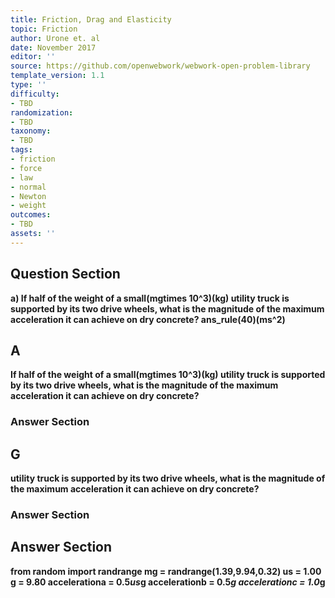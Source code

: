 ```yaml
---
title: Friction, Drag and Elasticity
topic: Friction
author: Urone et. al
date: November 2017
editor: ''
source: https://github.com/openwebwork/webwork-open-problem-library
template_version: 1.1
type: ''
difficulty:
- TBD
randomization:
- TBD
taxonomy:
- TBD
tags:
- friction
- force
- law
- normal
- Newton
- weight
outcomes:
- TBD
assets: ''
---
```


## Question Section 

<b>
a) If half of the weight of a small(mgtimes 10^3)(kg) utility truck is supported by its two drive wheels, what is the magnitude of the maximum acceleration it can achieve on dry concrete? 
ans_rule(40)(ms^2)

## A
If half of the weight of a small(mgtimes 10^3)(kg) utility truck is supported by its two drive wheels, what is the magnitude of the maximum acceleration it can achieve on dry concrete? 
### Answer Section
## G
utility truck is supported by its two drive wheels, what is the magnitude of the maximum acceleration it can achieve on dry concrete? 
### Answer Section


## Answer Section

from random import randrange
mg = randrange(1.39,9.94,0.32)
us = 1.00
g = 9.80
accelerationa = 0.5*us*g
accelerationb = 0.5*g
accelerationc = 1.0*g